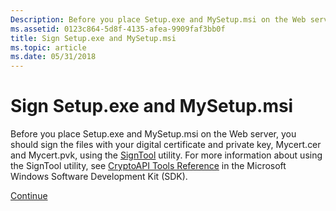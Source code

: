 ```yaml
---
Description: Before you place Setup.exe and MySetup.msi on the Web server, you should sign the files with your digital certificate and private key, Mycert.cer and Mycert.pvk, using the SignTool utility.
ms.assetid: 0123c864-5d8f-4135-afea-9909faf3bb0f
title: Sign Setup.exe and MySetup.msi
ms.topic: article
ms.date: 05/31/2018
---
```


# Sign Setup.exe and MySetup.msi

Before you place Setup.exe and MySetup.msi on the Web server, you should sign the files with your digital certificate and private key, Mycert.cer and Mycert.pvk, using the [SignTool](https://msdn.microsoft.com/library/Aa387764(v=VS.85).aspx) utility. For more information about using the SignTool utility, see [CryptoAPI Tools Reference](https://msdn.microsoft.com/library/Aa380240(v=VS.85).aspx) in the Microsoft Windows Software Development Kit (SDK).

[Continue](establish-an-html-reference-to-setup-exe.md)

 

 



